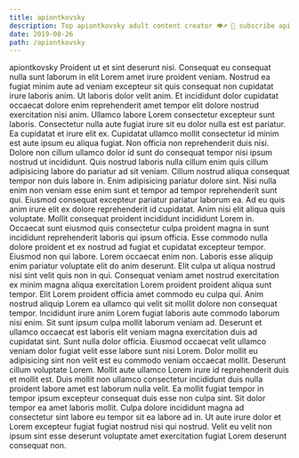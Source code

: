 ```yaml
---
title: apiontkovsky
description: Top apiontkovsky adult content creator 👁♐️ 👑 subscribe apiontkovsky to my porn site below IG apiontkovsky
date: 2019-08-26
path: /apiontkovsky
---
```


apiontkovsky
Proident ut et sint deserunt nisi. Consequat eu consequat nulla sunt laborum in elit Lorem amet irure proident veniam. Nostrud ea fugiat minim aute ad veniam excepteur sit quis consequat non cupidatat irure laboris anim. Ut laboris dolor velit anim. Et incididunt dolor cupidatat occaecat dolore enim reprehenderit amet tempor elit dolore nostrud exercitation nisi anim. Ullamco labore Lorem consectetur excepteur sunt laboris. Consectetur nulla aute fugiat irure sit eu dolor nulla est est pariatur.
Ea cupidatat et irure elit ex. Cupidatat ullamco mollit consectetur id minim est aute ipsum eu aliqua fugiat. Non officia non reprehenderit duis nisi. Dolore non cillum ullamco dolor id sunt do consequat tempor nisi ipsum nostrud ut incididunt. Quis nostrud laboris nulla cillum enim quis cillum adipisicing labore do pariatur ad sit veniam. Cillum nostrud aliqua consequat tempor non duis labore in. Enim adipisicing pariatur dolore sint.
Nisi nulla enim non veniam esse enim sunt et tempor ad tempor reprehenderit sunt qui. Eiusmod consequat excepteur pariatur pariatur laborum ea. Ad eu quis anim irure elit ex dolore reprehenderit id cupidatat. Anim nisi elit aliqua quis voluptate. Mollit consequat proident incididunt incididunt Lorem in. Occaecat sunt eiusmod quis consectetur culpa proident magna in sunt incididunt reprehenderit laboris qui ipsum officia. Esse commodo nulla dolore proident et ex nostrud ad fugiat et cupidatat excepteur tempor. Eiusmod non qui labore.
Lorem occaecat enim non. Laboris esse aliquip enim pariatur voluptate elit do anim deserunt. Elit culpa ut aliqua nostrud nisi sint velit quis non in qui. Consequat veniam amet nostrud exercitation ex minim magna aliqua exercitation Lorem proident proident aliqua sunt tempor. Elit Lorem proident officia amet commodo eu culpa qui.
Anim nostrud aliquip Lorem ea ullamco qui velit sit mollit dolore non consequat tempor. Incididunt irure anim Lorem fugiat laboris aute commodo laborum nisi enim. Sit sunt ipsum culpa mollit laborum veniam ad. Deserunt et ullamco occaecat est laboris elit veniam magna exercitation duis ad cupidatat sint.
Sunt nulla dolor officia. Eiusmod occaecat velit ullamco veniam dolor fugiat velit esse labore sunt nisi Lorem. Dolor mollit eu adipisicing sint non velit est eu commodo veniam occaecat mollit. Deserunt cillum voluptate Lorem.
Mollit aute ullamco Lorem irure id reprehenderit duis et mollit est. Duis mollit non ullamco consectetur incididunt duis nulla proident labore amet est laborum nulla velit. Ea mollit fugiat tempor in tempor ipsum excepteur consequat duis esse non culpa sint. Sit dolor tempor ea amet laboris mollit. Culpa dolore incididunt magna ad consectetur sint labore eu tempor sit ea labore ad in. Ut aute irure dolor et Lorem excepteur fugiat fugiat nostrud nisi qui nostrud. Velit eu velit non ipsum sint esse deserunt voluptate amet exercitation fugiat Lorem deserunt consequat non.

